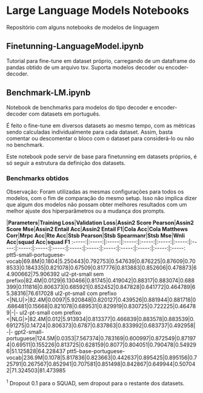 # Large Language Models Notebooks

Repositório com alguns notebooks de modelos de linguagem

## Finetunning-LanguageModel.ipynb

Tutorial para fine-tune em dataset próprio, carregando de um dataframe do pandas obtido de um arquivo tsv. Suporta modelos decoder ou encoder-decoder.

## Benchmark-LM.ipynb

Notebook de benchmarks para modelos do tipo decoder e encoder-decoder com datasets em português.

É feito o fine-tune em diversos datasets ao mesmo tempo, com as métricas sendo calculadas individualmente para cada dataset. Assim, basta comentar ou descomentar o bloco com o dataset para considerá-lo ou não no benchmark.

Este notebook pode servir de base para finetunning em datasets próprios, é só seguir a estrutura da definição dos datasets.

### Benchmarks obtidos

Observação: Foram utilizadas as mesmas configurações para todos os modelos, com o fim de comparação do mesmo setup. Isso não implica dizer que algum dos modelos não possam obter melhores resultados com um melhor ajuste dos hiperparâmetros ou a mudança dos prompts.

 |**Parameters**|**Training Loss**|**Validation Loss**|**Assin2 Score Pearson**|**Assin2 Score Mse**|**Assin2 Entail Acc**|**Assin2 Entail F1**|**Cola Acc**|**Cola Matthews Corr**|**Mrpc Acc**|**Rte Acc**|**Stsb Pearson**|**Stsb Spearmanr**|**Stsb Mse**|**Wnli Acc**|**squad Acc**|**squad F1**
:-----:|:-----:|:-----:|:-----:|:-----:|:-----:|:-----:|:-----:|:-----:|:-----:|:-----:|:-----:|:-----:|:-----:|:-----:|:-----:|:-----:|:-----:
ptt5-small-portuguese-vocab|69.8M|0.1804|5.250443|0.792753|0.547639|0.876225|0.87609|0.708533|0.184335|0.821078|0.67509|0.817776|0.813883|0.852606|0.478873|64.900662|75.906392
ul2-pt-small sem prefixo|82.4M|0.0129|6.130466|0.81745|0.419042|0.88317|0.883074|0.688399|0.111816|0.806373|0.685921|0.852452|0.847828|0.641772|0.464789|65.38316|76.617028
ul2-pt-small com prefixo <|NLU|>|82.4M|0.0097|5.920848|0.820127|0.439526|0.881944|0.881718|0.686481|0.15668|0.821078|0.689531|0.829919|0.830725|0.722225|0.464789|-|-
ul2-pt-small com prefixo <|NLG|>|82.4M|0.012|5.913934|0.813377|0.466839|0.883578|0.883539|0.691275|0.14724|0.806373|0.6787|0.837863|0.833992|0.683737|0.492958|-|-
gpt2-small-portuguese|124.5M|0.0353|7.567374|0.783169|0.600997|0.872549|0.871974|0.69511|0.155226|0.813725|0.628159|0.8077|0.804051|0.790478|0.549296|51.125828|64.228437
ptt5-base-portuguese-vocab|236.9M|0.1078|5.817836|0.823663|0.442637|0.895425|0.895156|0.725791|0.267567|0.852941|0.707581|0.851498|0.842867|0.649944|0.507042|71.324503|81.473985

<sup>1</sup> Dropout 0.1 para o SQUAD, sem dropout para o restante dos datasets.

